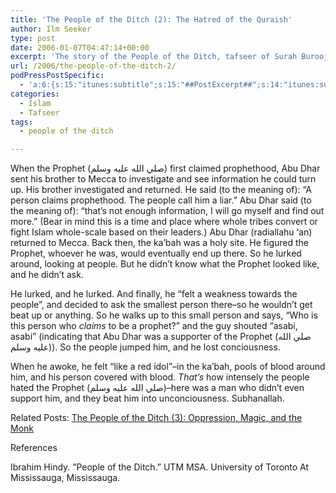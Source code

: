 ```yaml
---
title: 'The People of the Ditch (2): The Hatred of the Quraish'
author: Ilm Seeker
type: post
date: 2006-01-07T04:47:14+00:00
excerpt: 'The story of the People of the Ditch, tafseer of Surah Burooj.  The story of Abu Dhar, the companion who the Meccans almost beat to death.'
url: /2006/the-people-of-the-ditch-2/
podPressPostSpecific:
  - 'a:6:{s:15:"itunes:subtitle";s:15:"##PostExcerpt##";s:14:"itunes:summary";s:15:"##PostExcerpt##";s:15:"itunes:keywords";s:17:"##WordPressCats##";s:13:"itunes:author";s:10:"##Global##";s:15:"itunes:explicit";s:7:"Default";s:12:"itunes:block";s:7:"Default";}'
categories:
  - Islam
  - Tafseer
tags:
  - people of the ditch

---
```

When the Prophet (صلي الله عليه وسلم) first claimed prophethood, Abu Dhar sent his brother to Mecca to investigate and see information he could turn up. His brother investigated and returned. He said (to the meaning of): &#8220;A person claims prophethood. The people call him a liar.&#8221; Abu Dhar said (to the meaning of): &#8220;that&#8217;s not enough information, I will go myself and find out more.&#8221; (Bear in mind this is a time and place where whole tribes convert or fight Islam whole-scale based on their leaders.) Abu Dhar (radiallahu &#8216;an) returned to Mecca. Back then, the ka&#8217;bah was a holy site. He figured the Prophet, whoever he was, would eventually end up there. So he lurked around, looking at people. But he didn&#8217;t know what the Prophet looked like, and he didn&#8217;t ask.

He lurked, and he lurked. And finally, he &#8220;felt a weakness towards the people&#8221;, and decided to ask the smallest person there&#8211;so he wouldn&#8217;t get beat up or anything. So he walks up to this small person and says, &#8220;Who is this person who _claims_ to be a prophet?&#8221; and the guy shouted &#8220;asabi, asabi&#8221; (indicating that Abu Dhar was a supporter of the Prophet (صلي الله عليه وسلم)). So the people jumped him, and he lost conciousness.

When he awoke, he felt &#8220;like a red idol&#8221;&#8211;in the ka&#8217;bah, pools of blood around him, and his person covered with blood. _That&#8217;s_ how intensely the people hated the Prophet (صلي الله عليه وسلم)&#8211;here was a man who didn&#8217;t even support him, and they beat him into unconciousness. <span class="foreignWord">Subhanallah</span>.

<p class="metaInformation">
  Related Posts: <a href="/the-people-of-the-ditch-3/">The People of the Ditch (3): Oppression, Magic, and the Monk</a>
</p>

<div id="referencesTitle">
  References
</div>

<p class="reference">
  Ibrahim Hindy. &#8220;People of the Ditch.&#8221; UTM MSA. University of Toronto At Mississauga, Mississauga.
</p>